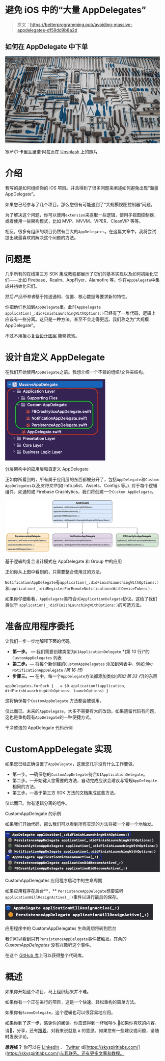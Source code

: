 # 避免 iOS 中的“大量 AppDelegates”

> 原文：<https://betterprogramming.pub/avoiding-massive-appdelegates-df59dd9b8a2d>

## 如何在 AppDelegate 中下单

![](img/47568c62232cf624d0f03ab21f2ad5e4.png)

塞萨尔·卡里瓦里诺·阿拉贡在 [Unsplash](https://unsplash.com?utm_source=medium&utm_medium=referral) 上的照片

# 介绍

我写的是如何组织你的 iOS 项目。并且得到了很多问题来阐述如何避免出现“海量 AppDelegate”。

如果您已经参与了几个项目，那么您很有可能遇到了“大规模视图控制器”问题。

为了解决这个问题，你可以使用`extension`来提取一些逻辑，使用子视图控制器，或者使用一些架构模式，比如 MVP、MVVM、VIPER、CleanVIP 等等。

相反，很多有组织的项目仍然有巨大的`AppDelegates`。在这篇文章中，我将尝试提出我最喜欢的解决这个问题的方法。

# 问题是

几乎所有的在线第三方 SDK 集成教程都展示了它们的基本实现以及如何初始化它们——比如 Firebase、Realm、AppFlyer、Alamofire 等。你在`AppDelegate`中集成并初始化它们。

然后*产品所有者*基于推送通知、位置、核心数据等要求新的特性。

你把他们也加到`AppDelegate`里。此时`AppDelegate` `application(_:didFinishLaunchingWithOptions:)`已经有了一堆代码，逻辑上应该有一些分离。这只是一种方法。甚至不会走得更远。我们称之为“大规模 AppDelegate”。

不过不用担心[复合设计图案](https://en.wikipedia.org/wiki/Composite_pattern) 能够救驾。

# 设计自定义 AppDelegate

在我们开始使用`AppDelegate`之前。我想介绍一个不错的组织/文件夹结构。

![](img/17dcd59ec0a73981a7cdb344ffa7e20a.png)

分层架构中的应用层和自定义 AppDelegate

正如你所看到的，所有属于应用层的东西都被分开了，包括`AppDelegate`和`Custom AppDelegates`以及*支持文件*(如 Info.plist、Assets、Configs 等。).
对于每个逻辑组件，如通知或 Firebase Crashlytics，我们将创建一个`Custom AppDelegate`。

![](img/a7ecf809e556f6c9b25a8e10f833a5d7.png)

基于逻辑的复合设计模式在 AppDelegate 和 Group 中的应用

正如你从上图中看到的，只需要整合使用过的方法。

`NotificationAppDelegate`有`application(_:didFinishLaunchingWithOptions:)`和`application(_:didRegisterForRemoteNotificationsWithDeviceToken:).`

如果你仔细看看，`AppDelegate`类符合`UIApplicationDelegate`协议。这给了我们类似于 `application(_:didFinishLaunchingWithOptions:)`的可选方法。

# 准备应用程序委托

让我们一步一步地解释下面的代码。

*   **第一步。** **—** 我们需要创建类型为`UIApplicationDelegate` *(第 10 行)*的`CustomAppDelegates` 列表
*   **第二步。—** 将每个新创建的`CustomAppDelegates` 添加到列表中，例如:like `NotificationAppDelegate` *(第 16 行)*
*   **步骤三。—** 在中，每一个`AppDelegate`方法都添加类似(*例如:第 33 行*)的东西

```
appDelegates.forEach { _ = $0.application?(application, didFinishLaunchingWithOptions: launchOptions) }
```

这将确保每个`CustomAppDelegate` 方法都会被调用。

仅此而已。未来的`AppDelegate`，大多不需要有大的改动。如果遗留代码有问题，这也是重构现有`AppDelegate`的一种便捷方式。

干净整洁的 AppDelegate 代码示例

# CustomAppDelegate 实现

如果您已经正确设置了`AppDelegate`，这里您几乎没有什么工作要做。

*   第一步。—确保您的`CustomAppDelegate`符合`UIApplicationDelegate`。
*   第二步。—开始键入您需要的方法，自动完成应该会建议与常规`AppDelegate`相同的方法。
*   第三步。—基于第三方 SDK 方法的文档集成这些方法。

仅此而已。你有逻辑分离的组件。

CustomAppDelegate 的示例

如果我们开始代码，那么我们可以看到所有实现的方法将被一个接一个地触发。

![](img/0fbbf9c54751445a0a5342e59f940b59.png)

CustomAppDelegates 应用程序启动中的生命周期

如果应用程序在后台**，** `PersistenceAppDelegate`想要监听`applicationWillResignActive(_:)`事件以进行最后的保存。

![](img/d1b5028ba9041fa93d5e16f91d347037.png)

应用程序中的 CustomAppDelegates 生命周期将转到后台

我们可以看到只有`PersistenceAppDelegate`事件被触发。其余的 *CustomAppDelegates* 没有兴趣听这个事件。

在这个 [GitHub 库](https://github.com/skyspirit86/MassiveAppDelegate)上可以获得整个代码库。

# 概述

如果你开始这个项目，马上组织起来并不难。

如果你有一个正在进行的项目，这是一个快速、轻松重构的简单方法。

如果你有`SceneDelegate`，这个逻辑也可以很容易地应用。

如果你到了这一步，感谢你的阅读。你应该得到一杯咖啡☕️.🙂如果你喜欢的内容，请👏，分享，还有[跟着](https://varga-zolt.medium.com/)，对我来说就是 a 的意思。如果您有一些建议或问题，请随时发表评论。

**想连线？**
你可以在 [LinkedIn](https://www.linkedin.com/in/varga-zolt/) 、 [Twitter](https://twitter.com/skyspirit86) 或[https://skyspiritlabs.com/](https://skyspiritlabs.com/)与我联系。还有更多文章和教程。